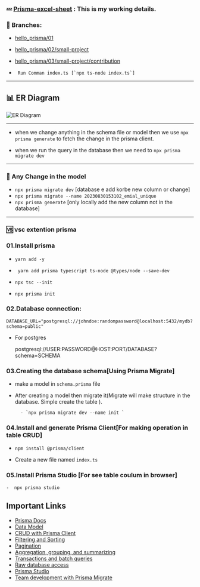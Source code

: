 ###    💤 [Prisma-excel-sheet](https://docs.google.com/spreadsheets/d/1MBXwR8tweXomw-iDjiiWFAZovhVCEC7w_asXQzT0pYE/edit#gid=475011444) : This is my working details.

### 🪸 Branches:

-    [hello_prisma/01](https://github.com/bappasahabapi/prisma-starter/tree/hello_prisma/01)
-    [hello_prisma/02/small-project](https://github.com/bappasahabapi/prisma-starter/tree/hello_prisma/02/small-project)
-    [hello_prisma/03/small-project/contribution](https://github.com/bappasahabapi/prisma-starter/tree/hello_prisma/03/small-project/contribution)

-      Run Comman index.ts [`npx ts-node index.ts`]
---
## 📊 ER Diagram
<img src="https://i.ibb.co/QjjrGmh/er-diagram.png" alt="ER Diagram"></img>

---

-    when we change anything in the schema file or model
    then we use  `npx prisma generate` to fetch the change in the  prisma client.

-    when we run the query in the database then we need to
`npx prisma migrate dev`

---

###  🚎 Any Change in the model
-    `npx prisma migrate dev` [database e add korbe  new column or change]
-    `npx prisma migrate --name 20230830153102_emial_unique`
-    `npx prisma generate`  [only locally add the new column not in the database]

---
### 🆚 vsc extention prisma
### 01.Install prisma

-    `yarn add -y`

-   ` yarn add prisma typescript ts-node @types/node --save-dev`

- `npx tsc --init`

-    `npx prisma init`

### 02.Database connection:

`DATABASE_URL="postgresql://johndoe:randompassword@localhost:5432/mydb?schema=public"`

- For postgres
    
    postgresql://USER:PASSWORD@HOST:PORT/DATABASE?schema=SCHEMA

###  03.Creating the database schema[Using Prisma Migrate]

- make a model in `schema.prisma` file
- After creating a model then migrate it(Migrate will make structure in the database. Simple create the table ).
        
        - `npx prisma migrate dev --name init `

###  04.Install and generate Prisma Client[For making operation in table CRUD]

- `npm install @prisma/client`

- Create a new file named `index.ts `


### 05.Install Prisma Studio [For see table coulum in browser]
    -  npx prisma studio
    
## Important Links

- [Prisma Docs](https://www.prisma.io/docs)
- [Data Model](https://www.prisma.io/docs/concepts/components/prisma-schema/data-model)
- [CRUD with Prisma Client](https://www.prisma.io/docs/concepts/components/prisma-client/crud)
- [Filtering and Sorting](https://www.prisma.io/docs/concepts/components/prisma-client/filtering-and-sorting)
- [Pagination](https://www.prisma.io/docs/concepts/components/prisma-client/pagination)
- [Aggregation, grouping, and summarizing](https://www.prisma.io/docs/concepts/components/prisma-client/aggregation-grouping-summarizing)
- [Transactions and batch queries](https://www.prisma.io/docs/concepts/components/prisma-client/transactions)
- [Raw database access](https://www.prisma.io/docs/concepts/components/prisma-client/raw-database-access)
- [Prisma Studio](https://www.prisma.io/docs/concepts/components/prisma-studio)
- [Team development with Prisma Migrate](https://www.prisma.io/docs/guides/migrate/developing-with-prisma-migrate/team-development)

